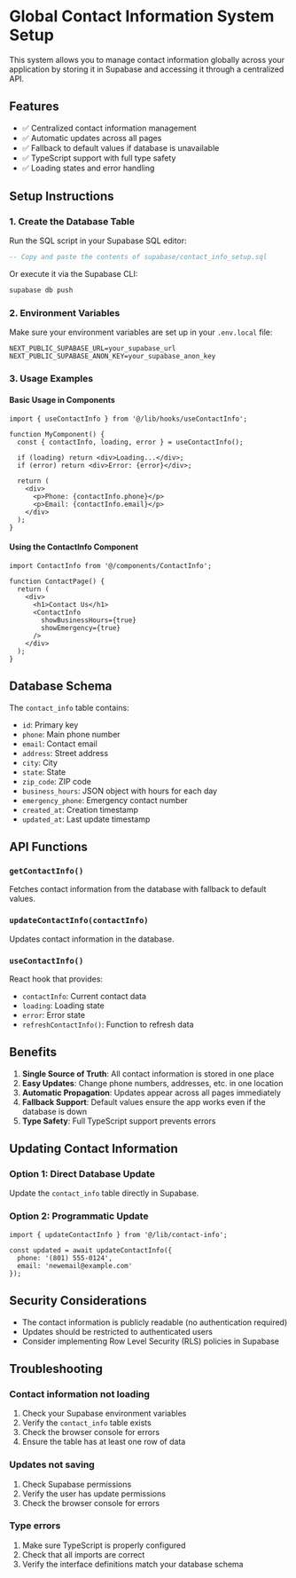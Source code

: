 # Global Contact Information System Setup

This system allows you to manage contact information globally across your application by storing it in Supabase and accessing it through a centralized API.

## Features

- ✅ Centralized contact information management
- ✅ Automatic updates across all pages
- ✅ Fallback to default values if database is unavailable
- ✅ TypeScript support with full type safety
- ✅ Loading states and error handling

## Setup Instructions

### 1. Create the Database Table

Run the SQL script in your Supabase SQL editor:

```sql
-- Copy and paste the contents of supabase/contact_info_setup.sql
```

Or execute it via the Supabase CLI:

```bash
supabase db push
```

### 2. Environment Variables

Make sure your environment variables are set up in your `.env.local` file:

```env
NEXT_PUBLIC_SUPABASE_URL=your_supabase_url
NEXT_PUBLIC_SUPABASE_ANON_KEY=your_supabase_anon_key
```

### 3. Usage Examples

#### Basic Usage in Components

```tsx
import { useContactInfo } from '@/lib/hooks/useContactInfo';

function MyComponent() {
  const { contactInfo, loading, error } = useContactInfo();
  
  if (loading) return <div>Loading...</div>;
  if (error) return <div>Error: {error}</div>;
  
  return (
    <div>
      <p>Phone: {contactInfo.phone}</p>
      <p>Email: {contactInfo.email}</p>
    </div>
  );
}
```

#### Using the ContactInfo Component

```tsx
import ContactInfo from '@/components/ContactInfo';

function ContactPage() {
  return (
    <div>
      <h1>Contact Us</h1>
      <ContactInfo 
        showBusinessHours={true}
        showEmergency={true}
      />
    </div>
  );
}
```

## Database Schema

The `contact_info` table contains:

- `id`: Primary key
- `phone`: Main phone number
- `email`: Contact email
- `address`: Street address
- `city`: City
- `state`: State
- `zip_code`: ZIP code
- `business_hours`: JSON object with hours for each day
- `emergency_phone`: Emergency contact number
- `created_at`: Creation timestamp
- `updated_at`: Last update timestamp

## API Functions

### `getContactInfo()`
Fetches contact information from the database with fallback to default values.

### `updateContactInfo(contactInfo)`
Updates contact information in the database.

### `useContactInfo()`
React hook that provides:
- `contactInfo`: Current contact data
- `loading`: Loading state
- `error`: Error state
- `refreshContactInfo()`: Function to refresh data

## Benefits

1. **Single Source of Truth**: All contact information is stored in one place
2. **Easy Updates**: Change phone numbers, addresses, etc. in one location
3. **Automatic Propagation**: Updates appear across all pages immediately
4. **Fallback Support**: Default values ensure the app works even if the database is down
5. **Type Safety**: Full TypeScript support prevents errors

## Updating Contact Information

### Option 1: Direct Database Update
Update the `contact_info` table directly in Supabase.

### Option 2: Programmatic Update
```tsx
import { updateContactInfo } from '@/lib/contact-info';

const updated = await updateContactInfo({
  phone: '(801) 555-0124',
  email: 'newemail@example.com'
});
```

## Security Considerations

- The contact information is publicly readable (no authentication required)
- Updates should be restricted to authenticated users
- Consider implementing Row Level Security (RLS) policies in Supabase

## Troubleshooting

### Contact information not loading
1. Check your Supabase environment variables
2. Verify the `contact_info` table exists
3. Check the browser console for errors
4. Ensure the table has at least one row of data

### Updates not saving
1. Check Supabase permissions
2. Verify the user has update permissions
3. Check the browser console for errors

### Type errors
1. Make sure TypeScript is properly configured
2. Check that all imports are correct
3. Verify the interface definitions match your database schema 